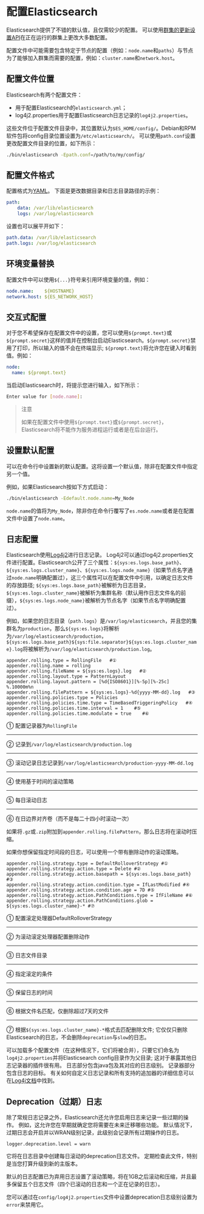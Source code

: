 # 配置Elasticsearch

Elasticsearch提供了不错的默认值，且仅需较少的配置。 可以使用[群集的更新设置API](../Cluster_APIs/Cluster_Update_Settings.md)在正在运行的群集上更改大多数配置。

配置文件中可能需要包含特定于节点的配置（例如：`node.name`和`paths`）与节点为了能够加入群集而需要的配置，例如：`cluster.name`和`network.host`。

## 配置文件位置

Elasticsearch有两个配置文件：

* 用于配置Elasticsearch的`elasticsearch.yml`；
* log4j2.properties用于配置Elasticsearch日志记录的`log4j2.properties`。

这些文件位于配置文件目录中，其位置默认为`$ES_HOME/config/`。Debian和RPM软件包将config目录位置设置为`/etc/elasticsearch/`。
可以使用`path.conf`设置更改配置文件目录的位置，如下所示：

```bash
./bin/elasticsearch -Epath.conf=/path/to/my/config/
```

## 配置文件格式

配置格式为[YAML](http://www.yaml.org/)。 下面是更改数据目录和日志目录路径的示例：

```yaml
path:
    data: /var/lib/elasticsearch
    logs: /var/log/elasticsearch
```

设置也可以展平开如下：

```yaml
path.data: /var/lib/elasticsearch
path.logs: /var/log/elasticsearch
```

## 环境变量替换

配置文件中可以使用`${...}`符号来引用环境变量的值，例如：

```yaml
node.name:    ${HOSTNAME}
network.host: ${ES_NETWORK_HOST}
```

## 交互式配置

对于您不希望保存在配置文件中的设置，您可以使用`${prompt.text}`或`${prompt.secret}`这样的值并在控制台启动Elasticsearch。`${prompt.secret}`禁用了打印，所以输入的值不会在终端显示; `${prompt.text}`将允许您在键入时看到值。例如：

```yaml
node:
  name: ${prompt.text}
```

当启动Elasticsearch时，将提示您进行输入，如下所示：

```bash
Enter value for [node.name]:
```

> 注意
>
> 如果在配置文件中使用`${prompt.text}`或`${prompt.secret}`，Elasticsearch将不能作为服务进程运行或者是在后台运行。

## 设置默认配置

可以在命令行中设置新的默认配置。这将设置一个默认值，除非在配置文件中指定另一个值。

例如，如果Elasticsearch按如下方式启动：

```bash
./bin/elasticsearch -Edefault.node.name=My_Node
```

`node.name`的值将为`My_Node`，除非你在命令行覆写了`es.node.name`或者是在配置文件中设置了`node.name`。

## 日志配置

Elasticsearch使用[Log4j2](https://logging.apache.org/log4j/2.x/)进行日志记录。 Log4j2可以通过log4j2.properties文件进行配置。Elasticsearch公开了三个属性：`${sys:es.logs.base_path}`、`${sys:es.logs.cluster_name}`、`${sys:es.logs.node_name}`（如果节点名字通过`node.name`明确配置过），这三个属性可以在配置文件中引用，以确定日志文件的存放路径; `${sys:es.logs.base_path}`被解析为日志目录，`${sys:es.logs.cluster_name}`被解析为集群名称（默认用作日志文件名的前缀），`${sys:es.logs.node_name}`被解析为节点名字（如果节点名字明确配置过）。

例如，如果您的日志目录（`path.logs`）是`/var/log/elasticsearch`，并且您的集群名为`production`，那么`${sys:es.logs}`将解析为`/var/log/elasticsearch/production`，`${sys:es.logs.base_path}${sys:file.separator}${sys:es.logs.cluster_name}.log`将被解析为`/var/log/elasticsearch/production.log`。

```properties
appender.rolling.type = RollingFile   #①
appender.rolling.name = rolling
appender.rolling.fileName = ${sys:es.logs}.log   #②
appender.rolling.layout.type = PatternLayout
appender.rolling.layout.pattern = [%d{ISO8601}][%-5p][%-25c] %.10000m%n
appender.rolling.filePattern = ${sys:es.logs}-%d{yyyy-MM-dd}.log   #③
appender.rolling.policies.type = Policies
appender.rolling.policies.time.type = TimeBasedTriggeringPolicy   #④
appender.rolling.policies.time.interval = 1    #⑤
appender.rolling.policies.time.modulate = true    #⑥
```

① 配置记录器为`RollingFile`
_________________________________________
② 记录到`/var/log/elasticsearch/production.log`
_________________________________________
③ 滚动记录日志记录到`/var/log/elasticsearch/production-yyyy-MM-dd.log`
_________________________________________
④ 使用基于时间的滚动策略
_________________________________________
⑤ 每日滚动日志
_________________________________________
⑥ 在日边界对齐卷（而不是每二十四小时滚动一次）

如果将`.gz`或`.zip`附加到`appender.rolling.filePattern`，那么日志将在滚动时压缩。

如果你想保留指定时间段的日志，可以使用一个带有删除动作的滚动策略。

```properties
appender.rolling.strategy.type = DefaultRolloverStrategy #①
appender.rolling.strategy.action.type = Delete #②
appender.rolling.strategy.action.basepath = ${sys:es.logs.base_path} #③
appender.rolling.strategy.action.condition.type = IfLastModified #④
appender.rolling.strategy.action.condition.age = 7D #⑤
appender.rolling.strategy.action.PathConditions.type = IfFileName #⑥
appender.rolling.strategy.action.PathConditions.glob = ${sys:es.logs.cluster_name}-* #⑦
```

① 配置滚定处理器DefaultRolloverStrategy
_________________________________________
② 为滚动滚定处理器配置删除动作
_________________________________________
③ 日志文件目录
_________________________________________
④ 指定滚定的条件
_________________________________________
⑤ 保留日志的时间
_________________________________________
⑥ 根据文件名匹配，仅删除超过7天的文件
_________________________________________
⑦ 根据`${sys:es.logs.cluster_name}-*`格式去匹配删除文件; 它仅仅只删除Elasticsearch的日志，不会删除`deprecation`与`slow`的日志。

可以加载多个配置文件（在这种情况下，它们将被合并），只要它们命名为`log4j2.properties`并将Elasticsearch config目录作为父目录; 这对于暴露其他日志记录器的插件很有用。 日志部分包含java包及其对应的日志级别。 记录器部分包含日志的目标。 有关如何自定义日志记录和所有支持的追加器的详细信息可以在[Log4j文档](http://logging.apache.org/log4j/2.x/manual/configuration.html)中找到。

## Deprecation（过期）日志

除了常规日志记录之外，Elasticsearch还允许您启用日志来记录一些过期的操作。 例如，这允许您在早期就确定您将需要在未来迁移哪些功能。 默认情况下，过期日志会开启并以WRAN级别记录，此级别会记录所有过期操作的日志。

```properties
logger.deprecation.level = warn
```

它将在日志目录中创建每日滚动的deprecation日志文件。 定期检查此文件，特别是当您打算升级到新的主版本。

默认的日志配置已为弃用日志设置了滚动策略，将在1GB之后滚动和压缩，并且最多保留五个日志文件（四个已滚动的日志和一个正在记录的日志）。

您可以通过在`config/log4j2.properties`文件中设置deprecation日志级别设置为`error`来禁用它。